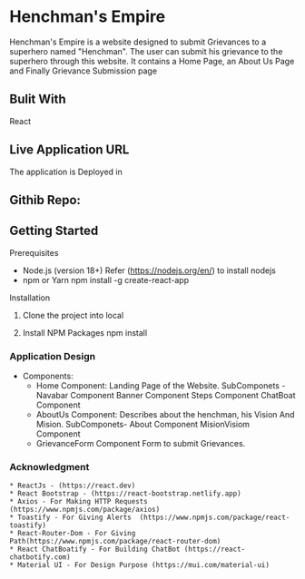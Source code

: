 # Henchman's Empire

Henchman's Empire is a website designed to submit Grievances to a superhero named "Henchman". The user can submit his grievance to the superhero through this website. It contains a Home Page, an About Us Page and Finally Grievance Submission page

## Bulit With

React

## Live Application URL
 The application is Deployed in 

## Githib Repo:
    

## Getting Started

Prerequisites

* Node.js (version 18+) Refer (https://nodejs.org/en/) to install nodejs
* npm or Yarn
    npm install -g create-react-app

Installation

1. Clone the project into local

2. Install NPM Packages
        npm install 

### Application Design

* Components:
   * Home Component:
        Landing Page of the Website. SubComponets -
            Navabar Component
            Banner Component
            Steps Component
            ChatBoat Component
    * AboutUs Component:
        Describes about the henchman, his Vision And Mision. SubComponets-
            About Component
            MisionVisiom Component
    * GrievanceForm Component
        Form to submit Grievances. 

 
### Acknowledgment

    * ReactJs - (https://react.dev)
    * React Bootstrap - (https://react-bootstrap.netlify.app)
    * Axios - For Making HTTP Requests (https://www.npmjs.com/package/axios)
    * Toastify - For Giving Alerts  (https://www.npmjs.com/package/react-toastify)
    * React-Router-Dom - For Giving Path(https://www.npmjs.com/package/react-router-dom)
    * React ChatBoatify - For Building ChatBot (https://react-chatbotify.com)
    * Material UI - For Design Purpose (https://mui.com/material-ui)
    



